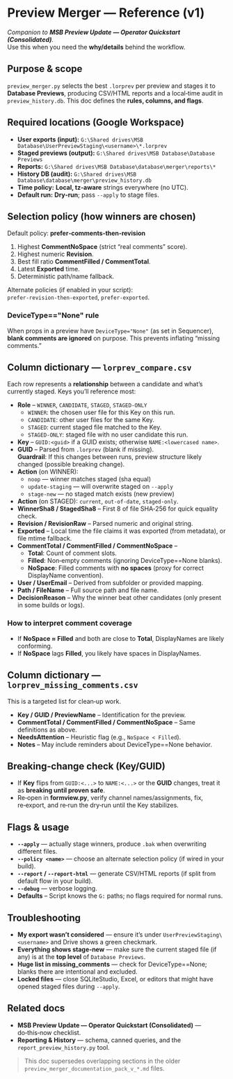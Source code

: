 # Preview Merger — Reference (v1)

_Companion to **MSB Preview Update — Operator Quickstart (Consolidated)**._  
Use this when you need the **why/details** behind the workflow.

## Purpose & scope
`preview_merger.py` selects the best `.lorprev` per preview and stages it to **Database Previews**, producing CSV/HTML reports and a local‑time audit in `preview_history.db`. This doc defines the **rules, columns, and flags**.

## Required locations (Google Workspace)
- **User exports (input):** `G:\Shared drives\MSB Database\UserPreviewStaging\<username>\*.lorprev`
- **Staged previews (output):** `G:\Shared drives\MSB Database\Database Previews`
- **Reports:** `G:\Shared drives\MSB Database\database\merger\reports\*`
- **History DB (audit):** `G:\Shared drives\MSB Database\database\merger\preview_history.db`
- **Time policy:** **Local, tz‑aware** strings everywhere (no UTC).
- **Default run:** **Dry‑run**; pass `--apply` to stage files.

## Selection policy (how winners are chosen)
Default policy: **prefer‑comments‑then‑revision**
1. Highest **CommentNoSpace** (strict “real comments” score).  
2. Highest numeric **Revision**.  
3. Best fill ratio **CommentFilled / CommentTotal**.  
4. Latest **Exported** time.  
5. Deterministic path/name fallback.

Alternate policies (if enabled in your script): `prefer‑revision‑then‑exported`, `prefer‑exported`.

### DeviceType=="None" rule
When props in a preview have `DeviceType="None"` (as set in Sequencer), **blank comments are ignored** on purpose. This prevents inflating “missing comments.”

## Column dictionary — `lorprev_compare.csv`
Each row represents a **relationship** between a candidate and what’s currently staged. Keys you’ll reference most:

- **Role** – `WINNER`, `CANDIDATE`, `STAGED`, `STAGED‑ONLY`  
  - `WINNER`: the chosen user file for this Key on this run.  
  - `CANDIDATE`: other user files for the same Key.  
  - `STAGED`: current staged file matched to the Key.  
  - `STAGED‑ONLY`: staged file with no user candidate this run.
- **Key** – `GUID:<guid>` if a GUID exists; otherwise `NAME:<lowercased name>`.
- **GUID** – Parsed from `.lorprev` (blank if missing).  
  **Guardrail**: If this changes between runs, preview structure likely changed (possible breaking change).
- **Action** (on WINNER):  
  - `noop` — winner matches staged (sha equal)  
  - `update‑staging` — will overwrite staged on `--apply`  
  - `stage‑new` — no staged match exists (new preview)
- **Action** (on STAGED): `current`, `out‑of‑date`, `staged‑only`.
- **WinnerSha8 / StagedSha8** – First 8 of file SHA‑256 for quick equality check.
- **Revision / RevisionRaw** – Parsed numeric and original string.
- **Exported** – Local time the file claims it was exported (from metadata), or file mtime fallback.
- **CommentTotal / CommentFilled / CommentNoSpace** –  
  - **Total**: Count of comment slots.  
  - **Filled**: Non‑empty comments (ignoring DeviceType==None blanks).  
  - **NoSpace**: Filled comments with **no spaces** (proxy for correct DisplayName convention).
- **User / UserEmail** – Derived from subfolder or provided mapping.
- **Path / FileName** – Full source path and file name.
- **DecisionReason** – Why the winner beat other candidates (only present in some builds or logs).

### How to interpret comment coverage
- If **NoSpace ≈ Filled** and both are close to **Total**, DisplayNames are likely conforming.  
- If **NoSpace** lags **Filled**, you likely have spaces in DisplayNames.

## Column dictionary — `lorprev_missing_comments.csv`
This is a targeted list for clean‑up work.

- **Key / GUID / PreviewName** – Identification for the preview.  
- **CommentTotal / CommentFilled / CommentNoSpace** – Same definitions as above.  
- **NeedsAttention** – Heuristic flag (e.g., `NoSpace < Filled`).  
- **Notes** – May include reminders about DeviceType==None behavior.

## Breaking‑change check (Key/GUID)
- If **Key** flips from `GUID:<...>` to `NAME:<...>` or the **GUID** changes, treat it as **breaking until proven safe**.  
- Re‑open in **formview.py**, verify channel names/assignments, fix, re‑export, and re‑run the dry‑run until the Key stabilizes.

## Flags & usage
- **`--apply`** — actually stage winners, produce `.bak` when overwriting different files.  
- **`--policy <name>`** — choose an alternate selection policy (if wired in your build).  
- **`--report` / `--report-html`** — generate CSV/HTML reports (if split from default flow in your build).  
- **`--debug`** — verbose logging.  
- **Defaults** – Script knows the `G:` paths; no flags required for normal runs.

## Troubleshooting
- **My export wasn’t considered** — ensure it’s under `UserPreviewStaging\<username>` and Drive shows a green checkmark.  
- **Everything shows stage‑new** — make sure the current staged file (if any) is at the **top level** of `Database Previews`.  
- **Huge list in missing_comments** — check for DeviceType==None; blanks there are intentional and excluded.  
- **Locked files** — close SQLiteStudio, Excel, or editors that might have opened staged files during `--apply`.

## Related docs
- **MSB Preview Update — Operator Quickstart (Consolidated)** — do‑this‑now checklist.  
- **Reporting & History** — schema, canned queries, and the `report_preview_history.py` tool.

> This doc supersedes overlapping sections in the older `preview_merger_documentation_pack_v_*.md` files.

